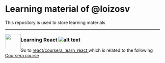 # Learning material of @loizosv
This repository is used to store learning materials

---

<img style="float: left; width:50px;" src="[whatever.jpg](https://upload.wikimedia.org/wikipedia/commons/thumb/a/a7/React-icon.svg/1150px-React-icon.svg.png)">


### Learning React ![alt text](https://upload.wikimedia.org/wikipedia/commons/thumb/a/a7/React-icon.svg/1150px-React-icon.svg.png "React Logo")


Go to [react/coursera_learn_react ](https://github.com/loizosv/learning/tree/main/react/coursera_learn_react)
which is related to the following [Coursera course](https://www.coursera.org/learn/learn-react/)

